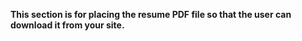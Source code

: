 ********************This section is for placing the resume PDF file so that the user can download it from your site.********************